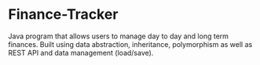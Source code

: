 # Finance-Tracker

Java program that allows users to manage day to day and long term finances. Built using data abstraction, inheritance, polymorphism as well as REST API and data management (load/save).
